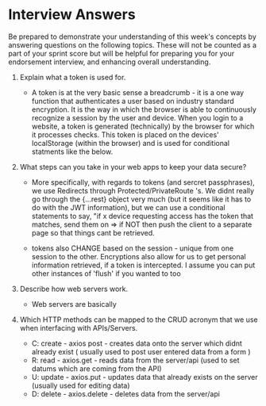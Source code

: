 # Interview Answers
Be prepared to demonstrate your understanding of this week's concepts by answering questions on the following topics. These will not be counted as a part of your sprint score but will be helpful for preparing you for your endorsement interview, and enhancing overall understanding.

1. Explain what a token is used for.

   - A token is at the very basic sense a breadcrumb - it is a one way function that authenticates a user based on industry standard encryption. It is the way in which the browser is able to continuously recognize a session by the user and device. When you login to a website, a token is generated (technically) by the browser for which it processes checks. This token is placed on the devices' localStorage (within the browser) and is used for conditional statments like the below.

2. What steps can you take in your web apps to keep your data secure?

   -  More specifically, with regards to tokens (and sercret passphrases), we use Redirects through Protected/PrivateRoute 's. We didnt really go through the {...rest} object very much (but it seems like it has to do with the JWT information), but we can use a conditional statements to say, "if x device requesting access has the token that matches, send them on => if NOT then push the client to a separate page so that things cant be retrieved.

   - tokens also CHANGE based on the session - unique from one session to the other. Encryptions also allow for us to get personal information retrieved, if a token is intercepted. I assume you can put other instances of 'flush' if you wanted to too

3. Describe how web servers work.

   - Web servers are basically

4. Which HTTP methods can be mapped to the CRUD acronym that we use when interfacing with APIs/Servers.

   - C: create - axios post - creates data onto the server which didnt already exist ( usually used to post user entered data from a form )
   - R: read - axios.get - reads data from the server/api (used to set datums which are coming from the API)
   - U: update - axios.put - updates data that already exists on the server (usually used for editing data)
   - D: delete - axios.delete - deletes data from the server/api
